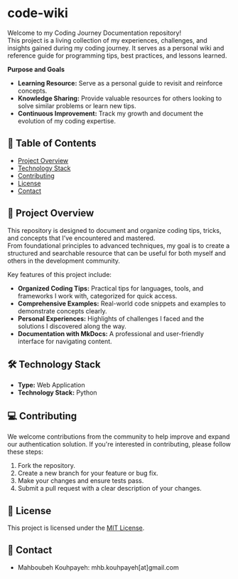 # code-wiki
Welcome to my Coding Journey Documentation repository!  
This project is a living collection of my experiences, challenges, and insights gained during my coding journey. It serves as a personal wiki and reference guide for programming tips, best practices, and lessons learned.  

**Purpose and Goals**
- **Learning Resource:** Serve as a personal guide to revisit and reinforce concepts.
- **Knowledge Sharing:** Provide valuable resources for others looking to solve similar problems or learn new tips.
- **Continuous Improvement:** Track my growth and document the evolution of my coding expertise.


## 📑 Table of Contents
- [Project Overview](#project-overview)
- [Technology Stack](#technology-stack)
- [Contributing](#contributing)
- [License](#license)
- [Contact](#contact-department)


## 🚀 <a name="project-overview"></a>**Project Overview**  
This repository is designed to document and organize coding tips, tricks, and concepts that I’ve encountered and mastered.  
From foundational principles to advanced techniques, my goal is to create a structured and searchable resource that can be useful for both myself and others in the development community.

Key features of this project include:

- **Organized Coding Tips:** Practical tips for languages, tools, and frameworks I work with, categorized for quick access.
- **Comprehensive Examples:** Real-world code snippets and examples to demonstrate concepts clearly.
- **Personal Experiences:** Highlights of challenges I faced and the solutions I discovered along the way.
- **Documentation with MkDocs:** A professional and user-friendly interface for navigating content.


## 🛠️ <a name="technology-stack"></a>**Technology Stack**   
- **Type:** Web Application  
- **Technology Stack:** Python

## 💻 <a name="contributing"></a>**Contributing**
We welcome contributions from the community to help improve and expand our authentication solution. If you're interested in contributing, please follow these steps:
1. Fork the repository.
2. Create a new branch for your feature or bug fix.
3. Make your changes and ensure tests pass.
4. Submit a pull request with a clear description of your changes.


## 📝 <a name="license"></a>**License**  
This project is licensed under the [MIT License](LICENSE).  


## 📧 <a name="contact-department">**Contact**
- Mahboubeh Kouhpayeh: mhb.kouhpayeh[at]gmail.com
